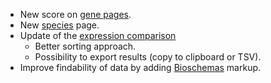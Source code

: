 * New score on [gene pages](https://bgee.org/bgee15_0/?page=gene).
* New [species](https://bgee.org/bgee15_0/?page=species) page.
* Update of the [expression comparison](https://bgee.org/bgee15_0/?page=expression_comparison)
    * Better sorting approach.
    * Possibility to export results (copy to clipboard or TSV).
* Improve findability of data by adding [Bioschemas](https://bioschemas.org) markup.